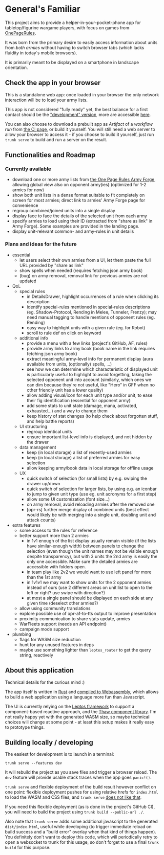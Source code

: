# General's Familiar

This project aims to provide a helper-in-your-pocket-phone app for
tabletop/figurine wargame players, with focus on games from
[OnePageRules](https://onepagerules.com/).

It was born from the primary desire to easily access information about
units from *both armies* without having to switch browser tabs (which
lacks fluidity in today's mobile browsers).

It is primarily meant to be displayed on a smartphone in landscape
orientation.

## Check the app in your browser

This is a standalone web app: once loaded in your browser the only
network interaction will be to load your army lists.

This app is not considered "fully ready" yet, the best balance for a
first contact should be the ["development"
version](https://ydirson.github.io/generals-familiar/dev), more are
accessible [here](https://ydirson.github.io/generals-familiar/).

You can also choose to download a prebuilt app as *Artifact* of a
*workflow run* from [the CI
page](https://github.com/ydirson/generals-familiar/actions/workflows/ci.yml),
or build it yourself.  You will still need a web server to allow your
browser to access it - if you choose to build it yourself, just run
`trunk serve` to build and run a server on the result.

## Functionalities and Roadmap

### Currently available

* download one or more army lists from [the One Page Rules Army
  Forge](https://army-forge.onepagerules.com/), allowing global view
  also on opponent army(ies) (optimized for 1-2 armies for now)
* show both unit lists in a dense format suitable to fit completely on
  screen for most armies; direct link to armies' Army Forge page for
  convenience
* regroup combined/joined units into a single display
* display face to face the details of the selected unit from each army
* specify armies to load using their ID (extracted from "share as
  link" in Army Forge).  Some examples are provided in the landing
  page.
* display unit-relevant common- and army-rules in unit details

### Plans and ideas for the future

* essential
  * let users select their own armies from a UI, let them paste the
    full URL provided by "share as link"
  * show spells when needed (requires fetching json army book)
  * (bug) on army removal, removal link for previous armies are not updated
* QoL
  * special rules
    * in DetailsDrawer, highlight occurrences of a rule when clicking
      its description
    * identify special-rules mentioned in special-rules descriptions
      (eg. Shadow-Protocol, Rending in Melee, Tunneler, Frenzy); may
      need manual tagging to handle mentions of opponent rules
      (eg. Rending)
    * easy way to highlight units with a given rule (eg. for Robot)
    * scroll to rule def on click on keyword
  * additional info
    * provide a menu with a few links (project's GitHub, AF, rules)
    * provide army links to army book (book name in the link requires
      fetching json army book)
    * extract meaningful army-level info for permanent display (aura
      available from units, (optionally) spells, ...)
    * see how we can determine which characteristic of displayed unit is
      particularly useful to highlight to avoid forgetting, taking the
      selected opponent unit into account (similarly, which ones we can
      dim because they're not useful, like "Hero" in GFF when no other
      friendly unit has a lower quality)
    * allow adding visual/icon for each unit type and/or unit, to ease their
      fig identification (essential for opponent army)
    * add some stats to unit state (damage, mana, activated, exhausted...)
      and a way to change them
    * keep history of stat changes (to help check about forgotten stuff,
      and help battle reports)
  * UI structuring
    * regroup identical units
    * ensure important list-level info is displayed, and not hidden by
      the drawer
  * data management
    * keep (in local storage) a list of recently-used armies
    * keep (in local storage) a list of preferred armies for easy selection
    * allow keeping army/book data in local storage for offline usage
  * UX
    * quick switch of selection (for small lists) by e.g. swiping the
      drawer up/down
    * quick switch of selection for larger lists, by using e.g. an iconbar
      to jump to given unit type (use eg. unit acronyms for a first step)
    * allow some UI customization (font size...)
    * on army removal, avoid reloading armies after the removed one
    * [opr-rs] further merge display of combined units (best effect
      would likely be with merging into a single unit, doubling unit
      and attack counts)
* extra features
  * some access to the rules for reference
  * better support more than 2 armies
    * in 1v1 enough of the list display usually remain visible (if the
      lists have similar-enough width) between panels to change the
      selection (even though the unit names may not be visible enough
      despite transparency), but with 3 units the 2nd army is easily
      the only one accessible. Make sure the detailed armies are
      accessible with folders open.
    * in team play like 2v2 we would want to use left panel for more
      than the 1st army
    * in 1v1v1 we may want to show units for the 2 opponent armies
      instead of ours (use 2 different areas on unit list to open to
      the left or right?  use swipe with direction?)
    * at most a single panel should be displayed on each side at any
      given time (deselect other armies?)
  * allow using community translations
  * explore possible use of opr-af-to-tts output to improve presentation
  * proximity communication to share stats update, armies
  * WarFleets support (needs an API endpoint)
  * campaign mode support
* plumbing
  * flags for WASM size reduction
  * hunt for any unused features in deps
  * maybe use something lighter than `leptos_router` to get the query
    string, reactively

## About this application

Technical details for the curious mind :)

The app itself is written in [Rust](https://rust-lang.org/) and
[compiled to Webassembly](https://rustwasm.github.io/), which allows
to build a web application using a language more fun than Javascript.

The UI is currently relying on the [Leptos
framework](https://leptos.dev/) to support a component-based reactive
approach, and the [Thaw component library](https://crates.io/crates/thaw).
I'm not really happy yet with the generated WASM size, so maybe
technical choices will change at some point - at least this setup
makes it really easy to prototype things.

## Building locally / developing

The easiest for development is to launch in a terminal:
```
trunk serve --features dev
```

It will rebuild the project as you save files and trigger a browser
reload.  The `dev` feature will provide usable stack traces when the
app goes `panic!()`.

`trunk serve` and flexible deployment of the build result however
conflict on one point: flexible deployment pushes for using relative
hrefs for `index.html` to load the WASM and CSS files, and `trunk
serve` [does not like
that](https://github.com/trunk-rs/trunk/issues/697).

If you need this flexible deployment (as is done in the project's
GitHub CI), you will need to build the project using `trunk build
--public-url ./`.

Also note that `trunk serve` adds some additional javascript to the
generated `dist/index.html`, useful while developing (to trigger
immediate reload on build success and a "build error" overlay when
that kind of things happen).  You definitely don't want to deploy this
code, which will periodically retry to open a websocket to trunk for
this usage, so don't forget to use a final `trunk build` for this
purpose.
